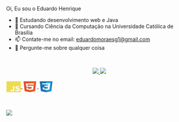 Oi, Eu sou o Eduardo Henrique

- 🌱 Estudando desenvolvimento web e Java
- 🌱 Cursando Ciência da Computação na Universidade Católica de Brasília
- 📫 Contate-me no email: eduardomoraesg1@gmail.com
- 💬 Pergunte-me sobre qualquer coisa
##

<br>
<div align="center">
  <a href="https://github.com/rafaballerini">
  <img height="180em" src="https://github-readme-stats.vercel.app/api?username=DuduHenriqueMg&show_icons=true&theme=dark&include_all_commits=true&count_private=true"/>
  <img height="180em" src="https://github-readme-stats.vercel.app/api/top-langs/?username=DuduHenriqueMg&theme=dark&layout=compact&langs_count=7"/>
</div>

<div style="display: inline_block"><br>
  <a href="https://github.com/DuduHenriqueMg">
  <img align="center" height="30" width="40" src="https://raw.githubusercontent.com/devicons/devicon/master/icons/javascript/javascript-plain.svg">
  <img align="center" height="30" width="40" src="https://raw.githubusercontent.com/devicons/devicon/master/icons/html5/html5-original.svg">
  <img align="center" height="30" width="40" src="https://raw.githubusercontent.com/devicons/devicon/master/icons/css3/css3-original.svg">
</div>

##

<div style="display: inline_block"><br>
  <a href = "mailto:eduardomoraesg1@gmail.com"><img src="https://img.shields.io/badge/-Gmail-%23333?style=for-the-badge&logo=gmail&logoColor=white" target="_blank"></a>
</div>

